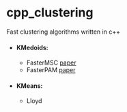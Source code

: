 # cpp_clustering
Fast clustering algorithms written in c++

- #### KMedoids:
  - FasterMSC [paper](https://arxiv.org/pdf/2209.12553.pdf)
  - FasterPAM [paper](https://arxiv.org/pdf/2008.05171.pdf)

- #### KMeans:
  - Lloyd
